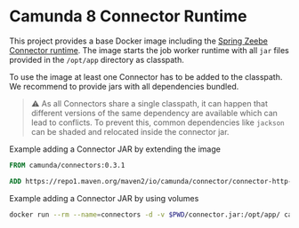 # Camunda 8 Connector Runtime

This project provides a base Docker image including the [Spring Zeebe Connector runtime](https://github.com/camunda-community-hub/spring-zeebe/tree/master/connector-runtime). 
The image starts the job worker runtime with all `jar` files provided in the `/opt/app` directory as classpath.

To use the image at least one Connector has to be added to the classpath. We recommend to provide jars with all dependencies bundled.

> :warning: As all Connectors share a single classpath, it can happen that
> different versions of the same dependency are available which can lead to
> conflicts. To prevent this, common dependencies like `jackson` can be shaded and
> relocated inside the connector jar.

Example adding a Connector JAR by extending the image

```dockerfile
FROM camunda/connectors:0.3.1

ADD https://repo1.maven.org/maven2/io/camunda/connector/connector-http-json/0.11.0/connector-http-json-0.11.0-with-dependencies.jar /opt/app/
```

Example adding a Connector JAR by using volumes

```bash
docker run --rm --name=connectors -d -v $PWD/connector.jar:/opt/app/ camunda/connectors:0.3.1
```
